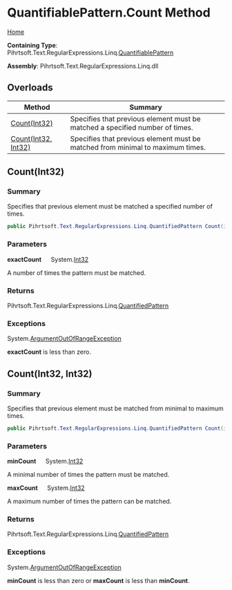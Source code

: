 # QuantifiablePattern\.Count Method

[Home](../../../../../../README.md)

**Containing Type**: Pihrtsoft\.Text\.RegularExpressions\.Linq\.[QuantifiablePattern](../README.md)

**Assembly**: Pihrtsoft\.Text\.RegularExpressions\.Linq\.dll

## Overloads

| Method | Summary |
| ------ | ------- |
| [Count(Int32)](#Pihrtsoft_Text_RegularExpressions_Linq_QuantifiablePattern_Count_System_Int32_) | Specifies that previous element must be matched a specified number of times\. |
| [Count(Int32, Int32)](#Pihrtsoft_Text_RegularExpressions_Linq_QuantifiablePattern_Count_System_Int32_System_Int32_) | Specifies that previous element must be matched from minimal to maximum times\. |

## Count\(Int32\) <a name="Pihrtsoft_Text_RegularExpressions_Linq_QuantifiablePattern_Count_System_Int32_"></a>

### Summary

Specifies that previous element must be matched a specified number of times\.

```csharp
public Pihrtsoft.Text.RegularExpressions.Linq.QuantifiedPattern Count(int exactCount)
```

### Parameters

**exactCount** &emsp; System\.[Int32](https://docs.microsoft.com/en-us/dotnet/api/system.int32)

A number of times the pattern must be matched\.

### Returns

Pihrtsoft\.Text\.RegularExpressions\.Linq\.[QuantifiedPattern](../../QuantifiedPattern/README.md)

### Exceptions

System\.[ArgumentOutOfRangeException](https://docs.microsoft.com/en-us/dotnet/api/system.argumentoutofrangeexception)

**exactCount** is less than zero\.

## Count\(Int32, Int32\) <a name="Pihrtsoft_Text_RegularExpressions_Linq_QuantifiablePattern_Count_System_Int32_System_Int32_"></a>

### Summary

Specifies that previous element must be matched from minimal to maximum times\.

```csharp
public Pihrtsoft.Text.RegularExpressions.Linq.QuantifiedPattern Count(int minCount, int maxCount)
```

### Parameters

**minCount** &emsp; System\.[Int32](https://docs.microsoft.com/en-us/dotnet/api/system.int32)

A minimal number of times the pattern must be matched\.

**maxCount** &emsp; System\.[Int32](https://docs.microsoft.com/en-us/dotnet/api/system.int32)

A maximum number of times the pattern can be matched\.

### Returns

Pihrtsoft\.Text\.RegularExpressions\.Linq\.[QuantifiedPattern](../../QuantifiedPattern/README.md)

### Exceptions

System\.[ArgumentOutOfRangeException](https://docs.microsoft.com/en-us/dotnet/api/system.argumentoutofrangeexception)

**minCount** is less than zero or **maxCount** is less than **minCount**\.

